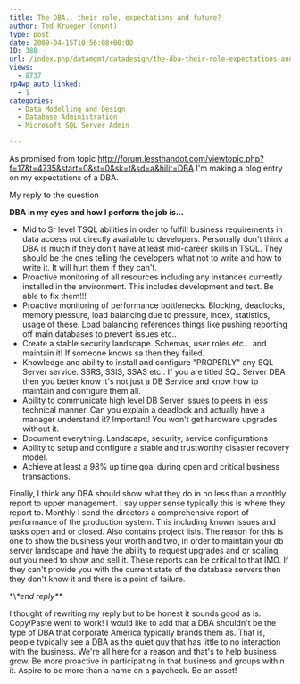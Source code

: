 ```yaml
---
title: The DBA.. their role, expectations and future?
author: Ted Krueger (onpnt)
type: post
date: 2009-04-15T10:56:08+00:00
ID: 388
url: /index.php/datamgmt/datadesign/the-dba-their-role-expectations-and-futu/
views:
  - 8737
rp4wp_auto_linked:
  - 1
categories:
  - Data Modelling and Design
  - Database Administration
  - Microsoft SQL Server Admin

---
```

As promised from topic http://forum.lessthandot.com/viewtopic.php?f=17&t=4735&start=0&st=0&sk=t&sd=a&hilit=DBA I'm making a blog entry on my expectations of a DBA.

My reply to the question

**DBA in my eyes and how I perform the job is...**

  * Mid to Sr level TSQL abilities in order to fulfill business requirements in data access not directly available to developers. Personally don't think a DBA is much if they don't have at least mid-career skills in TSQL. They should be the ones telling the developers what not to write and how to write it. It will hurt them if they can't.
  * Proactive monitoring of all resources including any instances currently installed in the environment. This includes development and test. Be able to fix them!!!
  * Proactive monitoring of performance bottlenecks. Blocking, deadlocks, memory pressure, load balancing due to pressure, index, statistics, usage of these. Load balancing references things like pushing reporting off main databases to prevent issues etc..
  * Create a stable security landscape. Schemas, user roles etc... and maintain it! If someone knows sa then they failed.
  * Knowledge and ability to install and configure "PROPERLY" any SQL Server service. SSRS, SSIS, SSAS etc.. If you are titled SQL Server DBA then you better know it's not just a DB Service and know how to maintain and configure them all.
  * Ability to communicate high level DB Server issues to peers in less technical manner. Can you explain a deadlock and actually have a manager understand it? Important! You won't get hardware upgrades without it.
  * Document everything. Landscape, security, service configurations
  * Ability to setup and configure a stable and trustworthy disaster recovery model.
  * Achieve at least a 98% up time goal during open and critical business transactions.

Finally, I think any DBA should show what they do in no less than a monthly report to upper management. I say upper sense typically this is where they report to. Monthly I send the directors a comprehensive report of performance of the production system. This including known issues and tasks open and or closed. Also contains project lists. The reason for this is one to show the business your worth and two, in order to maintain your db server landscape and have the ability to request upgrades and or scaling out you need to show and sell it. These reports can be critical to that IMO. If they can't provide you with the current state of the database servers then they don't know it and there is a point of failure.
  
\*\\*\*end reply\*\**

I thought of rewriting my reply but to be honest it sounds good as is. Copy/Paste went to work! I would like to add that a DBA shouldn't be the type of DBA that corporate America typically brands them as. That is, people typically see a DBA as the quiet guy that has little to no interaction with the business. We're all here for a reason and that's to help business grow. Be more proactive in participating in that business and groups within it. Aspire to be more than a name on a paycheck. Be an asset!